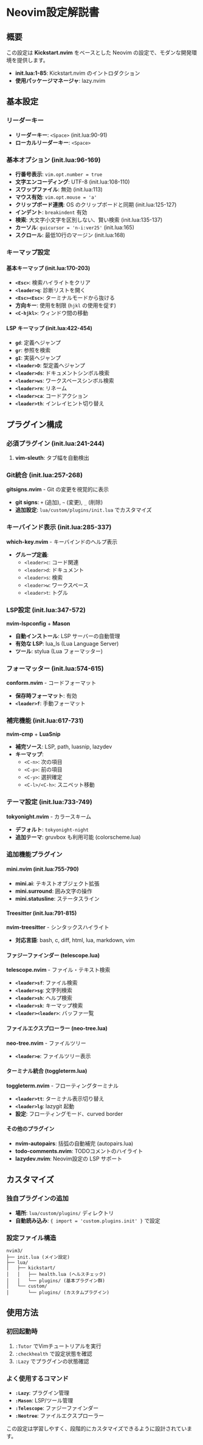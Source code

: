 # Neovim設定解説書

## 概要
この設定は **Kickstart.nvim** をベースとした Neovim の設定で、モダンな開発環境を提供します。
- **init.lua:1-85**: Kickstart.nvim のイントロダクション
- **使用パッケージマネージャ**: lazy.nvim

## 基本設定

### リーダーキー
- **リーダーキー**: `<Space>` (init.lua:90-91)
- **ローカルリーダーキー**: `<Space>`

### 基本オプション (init.lua:96-169)
- **行番号表示**: `vim.opt.number = true`
- **文字エンコーディング**: UTF-8 (init.lua:108-110)
- **スワップファイル**: 無効 (init.lua:113)
- **マウス有効**: `vim.opt.mouse = 'a'`
- **クリップボード連携**: OS のクリップボードと同期 (init.lua:125-127)
- **インデント**: `breakindent` 有効
- **検索**: 大文字小文字を区別しない、賢い検索 (init.lua:135-137)
- **カーソル**: `guicursor = 'n-i:ver25'` (init.lua:165)
- **スクロール**: 最低10行のマージン (init.lua:168)

### キーマップ設定

#### 基本キーマップ (init.lua:170-203)
- **`<Esc>`**: 検索ハイライトをクリア
- **`<leader>q`**: 診断リストを開く
- **`<Esc><Esc>`**: ターミナルモードから抜ける
- **方向キー**: 使用を制限 (`hjkl` の使用を促す)
- **`<C-hjkl>`**: ウィンドウ間の移動

#### LSP キーマップ (init.lua:422-454)
- **`gd`**: 定義へジャンプ
- **`gr`**: 参照を検索
- **`gI`**: 実装へジャンプ
- **`<leader>D`**: 型定義へジャンプ
- **`<leader>ds`**: ドキュメントシンボル検索
- **`<leader>ws`**: ワークスペースシンボル検索
- **`<leader>rn`**: リネーム
- **`<leader>ca`**: コードアクション
- **`<leader>th`**: インレイヒント切り替え

## プラグイン構成

### 必須プラグイン (init.lua:241-244)
1. **vim-sleuth**: タブ幅を自動検出

### Git統合 (init.lua:257-268)
**gitsigns.nvim** - Git の変更を視覚的に表示
- **git signs**: `+` (追加), `~` (変更), `_` (削除)
- **追加設定**: `lua/custom/plugins/init.lua` でカスタマイズ

### キーバインド表示 (init.lua:285-337)
**which-key.nvim** - キーバインドのヘルプ表示
- **グループ定義**:
  - `<leader>c`: コード関連
  - `<leader>d`: ドキュメント
  - `<leader>s`: 検索
  - `<leader>w`: ワークスペース
  - `<leader>t`: トグル

### LSP設定 (init.lua:347-572)
**nvim-lspconfig** + **Mason**
- **自動インストール**: LSP サーバーの自動管理
- **有効な LSP**: lua_ls (Lua Language Server)
- **ツール**: stylua (Lua フォーマッター)

### フォーマッター (init.lua:574-615)
**conform.nvim** - コードフォーマット
- **保存時フォーマット**: 有効
- **`<leader>f`**: 手動フォーマット

### 補完機能 (init.lua:617-731)
**nvim-cmp** + **LuaSnip**
- **補完ソース**: LSP, path, luasnip, lazydev
- **キーマップ**:
  - `<C-n>`: 次の項目
  - `<C-p>`: 前の項目
  - `<C-y>`: 選択確定
  - `<C-l>/<C-h>`: スニペット移動

### テーマ設定 (init.lua:733-749)
**tokyonight.nvim** - カラースキーム
- **デフォルト**: `tokyonight-night`
- **追加テーマ**: gruvbox も利用可能 (colorscheme.lua)

### 追加機能プラグイン

#### mini.nvim (init.lua:755-790)
- **mini.ai**: テキストオブジェクト拡張
- **mini.surround**: 囲み文字の操作
- **mini.statusline**: ステータスライン

#### Treesitter (init.lua:791-815)
**nvim-treesitter** - シンタックスハイライト
- **対応言語**: bash, c, diff, html, lua, markdown, vim

#### ファジーファインダー (telescope.lua)
**telescope.nvim** - ファイル・テキスト検索
- **`<leader>sf`**: ファイル検索
- **`<leader>sg`**: 文字列検索
- **`<leader>sh`**: ヘルプ検索
- **`<leader>sk`**: キーマップ検索
- **`<leader><leader>`**: バッファ一覧

#### ファイルエクスプローラー (neo-tree.lua)
**neo-tree.nvim** - ファイルツリー
- **`<leader>e`**: ファイルツリー表示

#### ターミナル統合 (toggleterm.lua)
**toggleterm.nvim** - フローティングターミナル
- **`<leader>tt`**: ターミナル表示切り替え
- **`<leader>lg`**: lazygit 起動
- **設定**: フローティングモード、curved border

#### その他のプラグイン
- **nvim-autopairs**: 括弧の自動補完 (autopairs.lua)
- **todo-comments.nvim**: TODOコメントのハイライト
- **lazydev.nvim**: Neovim設定の LSP サポート

## カスタマイズ

### 独自プラグインの追加
- **場所**: `lua/custom/plugins/` ディレクトリ
- **自動読み込み**: `{ import = 'custom.plugins.init' }` で設定

### 設定ファイル構造
```
nvim3/
├── init.lua (メイン設定)
├── lua/
│   ├── kickstart/
│   │   ├── health.lua (ヘルスチェック)
│   │   └── plugins/ (基本プラグイン群)
│   └── custom/
│       └── plugins/ (カスタムプラグイン)
```

## 使用方法

### 初回起動時
1. `:Tutor` でVimチュートリアルを実行
2. `:checkhealth` で設定状態を確認
3. `:Lazy` でプラグインの状態確認

### よく使用するコマンド
- **`:Lazy`**: プラグイン管理
- **`:Mason`**: LSP/ツール管理
- **`:Telescope`**: ファジーファインダー
- **`:Neotree`**: ファイルエクスプローラー

この設定は学習しやすく、段階的にカスタマイズできるように設計されています。